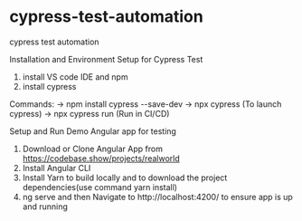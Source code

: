 # cypress-test-automation
cypress test automation 
 
Installation and Environment Setup for Cypress Test
 1. install VS code IDE and npm 
 2. install cypress 

 Commands:
 -> npm install cypress --save-dev
 -> npx cypress (To launch cypress) 
 -> npx cypress run (Run in CI/CD) 

Setup and Run Demo Angular app for testing 
1. Download or Clone Angular App from https://codebase.show/projects/realworld 
2. Install Angular CLI 
3. Install Yarn to build locally and  to download the project dependencies(use  command yarn install) 
4. ng serve and then Navigate to http://localhost:4200/ to ensure app is up and running